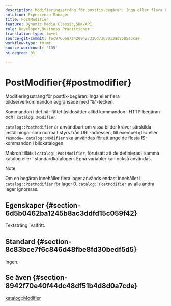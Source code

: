 ```yaml
---
description: Modifieringssträng för postfix-begäran. Inga eller flera bildserverkommandon avgränsade med "&"-tecken.
solution: Experience Manager
title: PostModifier
feature: Dynamic Media Classic,SDK/API
role: Developer,Business Practitioner
translation-type: tm+mt
source-git-commit: f6c97606d7a4209427316d7367013ad9585a5cae
workflow-type: tm+mt
source-wordcount: '135'
ht-degree: 0%

---
```



# PostModifier{#postmodifier}

Modifieringssträng för postfix-begäran. Inga eller flera bildserverkommandon avgränsade med &quot;&amp;&quot;-tecken.

Kommandon i det här fältet åsidosätter alltid kommandon i HTTP-begäran och i `catalog::Modifier`.

`catalog::PostModifier` är användbart om vissa bilder kräver särskilda inställningar som normalt styrs från URL-adressen, till exempel  `qlt=` eller  `resmode=`. `catalog::Modifier` ska användas för att ange de flesta IS-kommandon i bildkatalogen.

Makron tillåts i `catalog::PostModifier`, förutsatt att de definieras i samma katalog eller i standardkatalogen. Egna variabler kan också användas.

>[!NOTE]
>
>Om en begäran innehåller flera lager används endast innehållet i `catalog::PostModifier` för lager 0. `catalog::PostModifier` av alla andra lager ignoreras.

## Egenskaper {#section-6d5b0462ba1245b8ac3ddfd15c059f42}

Textsträng. Valfritt.

## Standard {#section-8c83bce7f6c846d48fbe8fd30bedf5d5}

Ingen.

## Se även {#section-8942f70e40f44dc48df51b4d8d0a7cde}

[katalog::Modifier](../../../../../../is-api/image-catalog/image-serving-api-ref/c-image-catalog-reference/c-image-svg-data-reference/c-image-data-reference/r-modifier-cat.md#reference-d2c6884b3a2248fab81a112d27969834)
